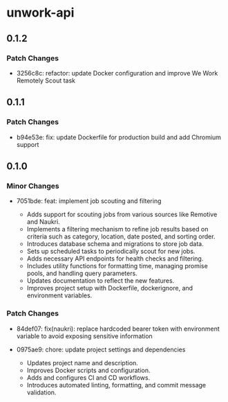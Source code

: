 # unwork-api

## 0.1.2

### Patch Changes

- 3256c8c: refactor: update Docker configuration and improve We Work Remotely Scout task

## 0.1.1

### Patch Changes

- b94e53e: fix: update Dockerfile for production build and add Chromium support

## 0.1.0

### Minor Changes

- 7051bde: feat: implement job scouting and filtering

  - Adds support for scouting jobs from various sources like Remotive and Naukri.
  - Implements a filtering mechanism to refine job results based on criteria such as category, location, date posted, and sorting order.
  - Introduces database schema and migrations to store job data.
  - Sets up scheduled tasks to periodically scout for new jobs.
  - Adds necessary API endpoints for health checks and filtering.
  - Includes utility functions for formatting time, managing promise pools, and handling query parameters.
  - Updates documentation to reflect the new features.
  - Improves project setup with Dockerfile, dockerignore, and environment variables.

### Patch Changes

- 84def07: fix(naukri): replace hardcoded bearer token with environment variable to avoid exposing sensitive information
- 0975ae9: chore: update project settings and dependencies

  - Updates project name and description.
  - Improves Docker scripts and configuration.
  - Adds and configures CI and CD workflows.
  - Introduces automated linting, formatting, and commit message validation.
